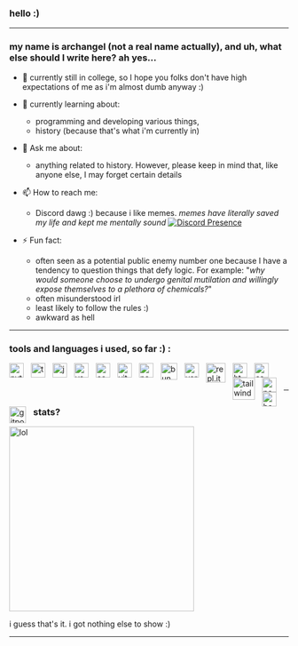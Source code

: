 ### hello :)
____
### my name is archangel (not a real name actually), and uh, what else should I write here? ah yes...

- 🔭 currently still in college, so I hope you folks don't have high expectations of me as i'm almost dumb anyway :)
  
- 🌱 currently learning about:
  - programming and developing various things,
  - history (because that's what i'm currently in)
    
- 💬 Ask me about:
  - anything related to history. However, please keep in mind that, like anyone else, I may forget certain details
    
- 📫 How to reach me:
  - Discord dawg :) because i like memes. *memes have literally saved my life and kept me mentally sound*
    [![Discord Presence](https://lanyard.cnrad.dev/api/1086625985761382430?theme=dark&hideDiscrim=true&borderRadius=30px&idleMessage=either%20hunting%20some%20good/offensive%20memes%20or%20plotting%20something%20bad%20for%20personal%20benefit)](https://discord.com/users/1086625985761382430)
  
- ⚡ Fun fact:
  - often seen as a potential public enemy number one because I have a tendency to question things that defy logic. For example: "*why would someone choose to undergo genital mutilation and willingly expose themselves to a plethora of chemicals?*"
  - often misunderstood irl
  - least likely to follow the rules :)
  - awkward as hell
___

### tools and languages i used, so far :) :
<img align="left" alt="python" width="26px" src="https://cdn.worldvectorlogo.com/logos/python-5.svg" style="padding-right:10px;" />
<img align="left" alt="tensorflow" width="26px" src="https://cdn.worldvectorlogo.com/logos/tensorflow-2.svg" style="padding-right:10px;"/>
<img align="left" alt="javascript" width="26px" src="https://cdn.worldvectorlogo.com/logos/logo-javascript.svg" style="padding-right:10px;"/>
<img align="left" alt="vscode" width="26px" src="https://cdn.worldvectorlogo.com/logos/visual-studio-code-1.svg" style="padding-right:10px;"/>
<img align="left" alt="codespaces" width="26px" src="https://github.gallerycdn.vsassets.io/extensions/github/codespaces/1.16.2/1698357221330/Microsoft.VisualStudio.Services.Icons.Default" style="padding-right:10px;"/>
<img align="left" alt="vite" width="26px" src="https://cdn.worldvectorlogo.com/logos/vitejs.svg" style="padding-right:10px;"/>
<img align="left" alt="next" width="26px" src="https://cdn.worldvectorlogo.com/logos/next-js.svg" style="padding-right:10px;"/>
<img align="left" alt="bun" width="30px" src="https://bun.sh/logo.svg" style="padding-right:10px;"/>
<img align="left" alt="vercel" width="26px" src="https://www.svgrepo.com/show/361653/vercel-logo.svg" style="padding-right:10px;"/>
<img align="left" alt="repl.it" width="35px" src="https://upload.wikimedia.org/wikipedia/commons/7/78/New_Replit_Logo.svg" style="padding-right:10px;"/>
<img align="left" alt="html" width="26px" src="https://cdn.worldvectorlogo.com/logos/html-1.svg" style="padding-right:10px;"/>
<img align="left" alt="css" width="26px" src="https://cdn.worldvectorlogo.com/logos/css-3.svg" style="padding-right:10px;"/>
<img align="left" alt="tailwind" width="40px" src="https://cdn.worldvectorlogo.com/logos/tailwindcss.svg" style="padding-right:10px;"/>
<img align="left" alt="node" width="26px" src="https://cdn.worldvectorlogo.com/logos/nodejs-icon.svg" style="padding-right:10px;"/>
<img align="left" alt="bash" width="26px" src="https://cdn.worldvectorlogo.com/logos/git-bash.svg" style="padding-right:10px;"/>
<img align="left" alt="gitpod" width="30px" src="https://avatars.githubusercontent.com/u/37021919?s=200&v=4" style="padding-right:10px;"/>

<br />
<br />

___
### stats?
<div style="position: relative;">
  <img alt="lol" width="333px" src="https://github-readme-stats.vercel.app/api/top-langs/?username=archangel-12&hide_progress=true" style="position: relative; z-index: 2;">
</div>

i guess that's it. i got nothing else to show :)



____
